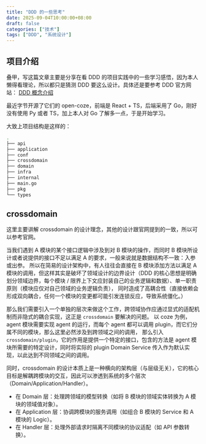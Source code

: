 ```yaml
---
title: "DDD 的一些思考"
date: 2025-09-04T10:00:00+08:00
draft: false
categories: ["技术"]
tags: ["DDD", "系统设计"]
---
```


## 项目介绍
叠甲，写这篇文章主要是分享在看 DDD 的项目实践中的一些学习感悟，因为本人懒得看理论，所以都只是猜测 DDD 要这么设计。具体还是要参考 DDD 官方网站： [DDD 概念介绍](https://domain-driven-design.org/zh/ddd-concept-reference.html)

最近字节开源了它们的 open-coze，前端是 React + TS，后端采用了 Go，刚好没有使用 Py 或者 TS，加上本人对 Go 了解多一点，于是开始学习。

大致上项目结构是这样的：

```bash
.
├── api
├── application
├── conf
├── crossdomain
├── domain
├── infra
├── internal
├── main.go
├── pkg
└── types
```

## crossdomain
这里主要讲解 crossdomain 的设计理念，其他的设计跟官网提到的一致，所以可以参考官网。

当我们遇到 A 模块的某个接口逻辑中涉及到对 B 模块的操作，而同时 B 模块所设计或者说提供的接口不足以满足 A 的要求，一般来说就是数据结构不一致：入参或出参。
所以在简易的设计架构中，有人往往会直接在 B 模块添加方法以满足 A 模块的调用，但这样其实是破坏了领域设计的边界设计（DDD 的核心思想是明确划分领域边界，每个模块 / 限界上下文应封装自己的业务逻辑和数据）、单一职责原则（模块应仅对自己领域的业务逻辑负责），
同时造成了高耦合性（直接依赖会形成双向耦合，任何一个模块的变更都可能引发连锁反应，导致系统僵化。）

那么我们需要引入一个单独的层次来做这个工作，跨领域协作应通过显式的适配机制而非隐式的耦合实现，这正是 `crossdomain` 要解决的问题。
以 coze 为例，agent 模块需要实现 agent 的运行，而每个 agent 都可以调用 plugin，而它们分属不同的模块，那么这里必然涉及到跨领域之间的调用，
那么引入 `crossdomain/plugin`，它的作用是提供一个特定的接口，包含的方法是 agent 模块所需要的特定设计，同时将实际的 plugin Domain Service 传入作为默认实现，以此达到不同领域之间的调用。

同时，crossdomain 的设计本质上是一种横向的架构层（与层级无关），它的核心目标是解耦跨模块的交互，因此可以渗透到系统的多个层次（Domain/Application/Handler）。
- 在 Domain 层：处理跨领域的模型转换（如将 B 模块的领域实体转换为 A 模块的领域值对象）。
- 在 Application 层：协调跨模块的服务调用（如组合 B 模块的 Service 和 A 模块的 Logic）。 
- 在 Handler 层：处理外部请求时隔离不同模块的协议适配（如 API 参数转换）。

